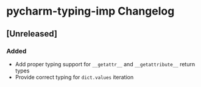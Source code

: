 <!-- Keep a Changelog guide -> https://keepachangelog.com -->

# pycharm-typing-imp Changelog

## [Unreleased]
### Added
 - Add proper typing support for `__getattr__` and `__getattribute__` return types
 - Provide correct typing for `dict.values` iteration
